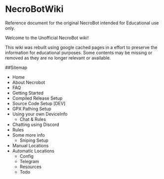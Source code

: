 # NecroBotWiki
Reference document for the original NecroBot intended for Educational use only.

Welcome to the Unofficial NecroBot wiki!

This wiki was rebuilt using google cached pages in a effort to preserve the information for educational purposes. Some contents may be missing or removed as they are no longer relevant or available.

##Sitemap

  * Home
  * About Necrobot
  * FAQ
  * Getting Started
* Compiled Release Setup
* Source Code Setup [DEV]
* GPX Pathing Setup
* Using your own DeviceInfo
  * Chat & Rules
* Chatting using Discord
* Rules
* Some more info
  *  Sniping Setup
* Manual Locations
* Automatic Locations
  *  Config
  *  Telegram
  *  Resources
  *  Todo


